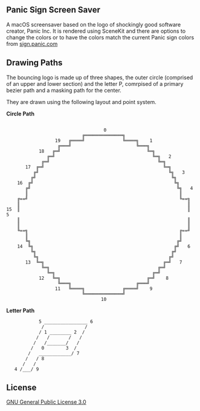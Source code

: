 ## Panic Sign Screen Saver

A macOS screensaver based on the logo of shockingly good software creator, Panic Inc.
It is rendered using SceneKit and there are options to change the colors or to have the colors match the current Panic sign colors from [sign.panic.com](https://sign.panic.com)

## Drawing Paths
The bouncing logo is made up of three shapes, the outer circle (comprised of an upper and lower section) and the letter P, comrpised of a primary bezier path and a masking path for the center.

They are drawn using the following layout and point system.

**Circle Path**

```
                                    
                                    0
                            ╔══════════════╗               
                  19   ╔════╝              ╚════╗    1
                   ╔═══╝                        ╚═══╗      
            18   ╔═╝                                ╚═╗       
               ╔═╝                                    ╚═╗   2   
             ╔═╝                                        ╚═╗   
       17  ╔═╝                                            ╚═╗      
          ╔╝                                                ╚╗   3 
         ╔╝                                                  ╚╗   
    16  ╔╝                                                    ╚╗
       ╔╝                                                      ╚╗   4
       ║                                                        ║
    ╔==╝                                                        ╚==╗
    ║                                                              ║
15  ║                                                              ║   5
    ║                                                              ║
    ║                                                              ║
    ╚==╗                                                        ╔==╝
       ║                                                        ║
       ╚╗                                                      ╔╝
    14  ╚╗                                                    ╔╝   6
         ╚╗                                                  ╔╝
          ╚╗                                                ╔╝
       13  ╚═╗                                            ╔═╝   7
             ╚═╗                                        ╔═╝
               ╚═╗                                    ╔═╝
            12   ╚═╗                                ╔═╝    8
                   ╚═══╗                        ╔═══╝
                  11   ╚════╗              ╔════╝    9
                            ╚══════════════╝     
                                   10
```


**Letter Path**

```
            5 ________________ 6
             /               /
            / 1 ________ 2  /
           /   /       /   /
          /   /_______/   /
         /   0        3  /
        /   ____________/ 7
       /   / 8
      /   /
   4 /___/ 9
```


## License
[GNU General Public License 3.0](https://raw.githubusercontent.com/JohnCoates/Aerial/master/LICENSE)